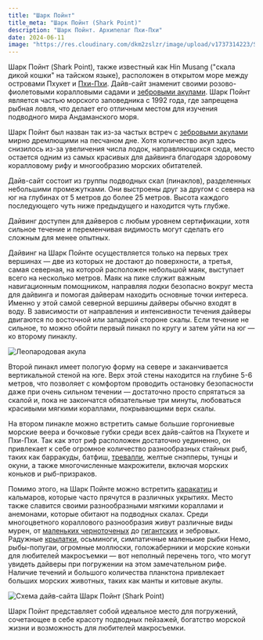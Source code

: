 ```yaml
---
title: "Шарк Пойнт"
title_meta: "Шарк Пойнт (Shark Point)"
description: "Шарк Пойнт. Архипелаг Пхи-Пхи"
date: 2024-06-11
image: "https://res.cloudinary.com/dkm2zslzr/image/upload/v1737314223/Shark_Point_Preview_baekay.png"
---
```


Шарк Пойнт (Shark Point), также известный как Hin Musang ("скала дикой кошки" на тайском языке), расположен в открытом море между островами Пхукет и [Пхи-Пхи](https://diversnotes.com/tags/%D0%BF%D1%85%D0%B8-%D0%BF%D1%85%D0%B8/). Дайв-сайт знаменит своими розово-фиолетовыми коралловыми садами и [зебровыми акулами](https://diversnotes.com/database/zebra-shark/). Шарк Пойнт является частью морского заповедника с 1992 года, где запрещена рыбная ловля, что делает его отличным местом для изучения подводного мира Андаманского моря.

Шарк Пойнт был назван так из-за частых встреч с [зебровыми акулами](https://diversnotes.com/database/zebra-shark/) мирно дремлющими на песчаном дне. Хотя количество акул здесь снизилось из-за увеличения числа лодок, направляющихся сюда, место остается одним из самых красивых для дайвинга благодаря здоровому коралловому рифу и многообразию морских обитателей.

<YouTube id="H4IgZJVaEPI" />

Дайв-сайт состоит из группы подводных скал (пинаклов), разделенных небольшими промежутками. Они выстроены друг за другом с севера на юг на глубинах от 5 метров до более 25 метров. Высота каждого последующего чуть ниже предыдущего и находится чуть глубже.

Дайвинг доступен для дайверов с любым уровнем сертификации, хотя сильное течение и переменчивая видимость могут сделать его сложным для менее опытных.

Дайвинг на Шарк Пойнте осуществляется только на первых трех вершинах — две из которых не достают до поверхности, а третья, самая северная, на которой расположен небольшой маяк, выступает всего на несколько метров. Маяк на пике служит важным навигационным помощником, направляя лодки безопасно вокруг места для дайвинга и помогая дайверам находить основные точки интереса. Именно у этой самой северной вершины дайверы обычно входят в воду. В зависимости от направления и интенсивности течения дайверы двигаются по восточной или западной стороне скалы. Если течение не сильное, то можно обойти первый пинакл по кругу и затем уйти на юг — ко второму пинаклу.

![Леопародовая акула](https://res.cloudinary.com/dkm2zslzr/image/upload/v1737314235/SharkPoint_4250x2390_tkpxlt.png "Леопародовая акула")

Второй пинакл имеет пологую форму на севере и заканчивается вертикальной стеной на юге. Верх этой стены находится на глубине 5-6 метров, что позволяет с комфортом проводить остановку безопасности даже при очень сильном течении — достаточно просто спрятаться за скалой и, пока не закончатся обязательные три минуты, любоваться красивыми мягкими кораллами, покрывающими верх скалы.

На втором пинакле можно встретить самые большие горгониевые морские веера и бочковые губки среди всех дайв-сайтов на Пхукете и Пхи-Пхи. Так как этот риф расположен достаточно уединенно, он привлекает к себе огромное количество разнообразных стайных рыб, таких как барракуды, батфиш, [тревалли](https://diversnotes.com/database/giant-trevally/), желтые снэпперы, тунцы и окуни, а также многочисленные макрожители, включая морских коньков и рыб-призраков.

Помимо этого, на Шарк Пойнте можно встретить [каракатиц](https://diversnotes.com/database/pharaoh_cuttlefish/) и кальмаров, которые часто прячутся в различных укрытиях. Место также славится своими разнообразными мягкими кораллами и анемонами, которые обитают на подводных скалах. Среди многоцветного кораллового разнообразия живут различные виды мурен, от [маленьких черноточеных](https://diversnotes.com/database/fimbriated-moray/) до [гигантских](https://diversnotes.com/database/giant-moray/) и зебровых. Радужные [крылатки](https://diversnotes.com/database/red-lionfish/), осьминоги, симпатичные маленькие рыбки Немо, рыбы-попугаи, огромные моллюски, голожаберники и морские коньки для любителей макросъемки — вот неполный перечень того, что могут увидеть дайверы при погружении на этом замечательном рифе. Наличие течений и большого количества планктона привлекает больших морских животных, таких как манты и китовые акулы.

![Cхема дайв-сайта Шарк Пойнт (Shark Point)](https://res.cloudinary.com/dkm2zslzr/image/upload/v1737314222/Shark_Point_Map_fhwjcx.png "Cхема дайв-сайта Шарк Пойнт (Shark Point)")

Шарк Пойнт представляет собой идеальное место для погружений, сочетающее в себе красоту подводных пейзажей, богатство морской жизни и возможность для любителей макросъемки.

